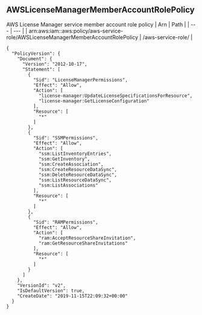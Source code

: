 
## AWSLicenseManagerMemberAccountRolePolicy
AWS License Manager service member account role policy
| Arn | Path |
| --- | --- |
| arn:aws:iam::aws:policy/aws-service-role/AWSLicenseManagerMemberAccountRolePolicy | /aws-service-role/ |
```
{
  "PolicyVersion": {
    "Document": {
      "Version": "2012-10-17",
      "Statement": [
        {
          "Sid": "LicenseManagerPermissions",
          "Effect": "Allow",
          "Action": [
            "license-manager:UpdateLicenseSpecificationsForResource",
            "license-manager:GetLicenseConfiguration"
          ],
          "Resource": [
            "*"
          ]
        },
        {
          "Sid": "SSMPermissions",
          "Effect": "Allow",
          "Action": [
            "ssm:ListInventoryEntries",
            "ssm:GetInventory",
            "ssm:CreateAssociation",
            "ssm:CreateResourceDataSync",
            "ssm:DeleteResourceDataSync",
            "ssm:ListResourceDataSync",
            "ssm:ListAssociations"
          ],
          "Resource": [
            "*"
          ]
        },
        {
          "Sid": "RAMPermissions",
          "Effect": "Allow",
          "Action": [
            "ram:AcceptResourceShareInvitation",
            "ram:GetResourceShareInvitations"
          ],
          "Resource": [
            "*"
          ]
        }
      ]
    },
    "VersionId": "v2",
    "IsDefaultVersion": true,
    "CreateDate": "2019-11-15T22:09:32+00:00"
  }
}
```
